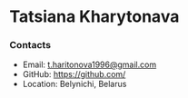 # Tatsiana Kharytonava
### Contacts
+ Email: t.haritonova1996@gmail.com
+ GitHub: https://github.com/
+ Location: Belynichi, Belarus